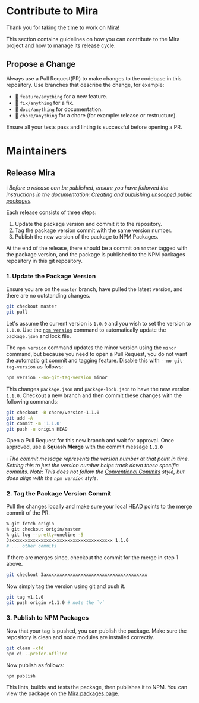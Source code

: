 # Contribute to Mira

Thank you for taking the time to work on Mira!

This section contains guidelines on how you can contribute to the Mira project and how to manage its release cycle.

## Propose a Change

Always use a Pull Request(PR) to make changes to the codebase in this repository. Use branches that describe the change, for example:

* 🌟 `feature/anything` for a new feature.
* 🐛 `fix/anything` for a fix.
* 📓 `docs/anything` for documentation.
* 🧹 `chore/anything` for a chore (for example: release or restructure).

Ensure all your tests pass and linting is successful before opening a PR. 


# Maintainers
## Release Mira

ℹ️ _Before a release can be published, ensure you have followed the instructions in the documentation: [Creating and publishing unscoped public packages]._

Each release consists of three steps:

1. Update the package version and commit it to the repository.
2. Tag the package version commit with the same version number.
3. Publish the new version of the package to NPM Packages.

At the end of the release, there should be a commit on `master` tagged with the package version, and the package is published to the NPM packages repository in this git repository.

### 1. Update the Package Version

Ensure you are on the `master` branch, have pulled the latest version, and there are no outstanding changes.

```bash
git checkout master
git pull
```

Let's assume the current version is `1.0.0` and you wish to set the version to `1.1.0`. Use the [`npm version`][npm version] command to automatically update the `package.json` and lock file.

The `npm version` command updates the minor version using the `minor` command, but because you need to open a Pull Request, you do not want the automatic git commit and tagging feature. Disable this with `--no-git-tag-version` as follows:

```bash
npm version --no-git-tag-version minor
```

This changes `package.json` and `package-lock.json` to have the new version `1.1.0`. Checkout a new branch and then commit these changes with the following commands:

```bash
git checkout -B chore/version-1.1.0
git add -A
git commit -m '1.1.0'
git push -u origin HEAD
```

Open a Pull Request for this new branch and wait for approval. Once approved, use a **Squash Merge** with the commit message **`1.1.0`**

ℹ️ _The commit message represents the version number at that point in time. Setting this to just the version number helps track down these specific commits. Note: This does not follow the [Conventional Commits] style, but does align with the `npm version` style_.

### 2. Tag the Package Version Commit

Pull the changes locally and make sure your local HEAD points to the merge commit of the PR.

```bash
% git fetch origin
% git checkout origin/master
% git log --pretty=oneline -5
3axxxxxxxxxxxxxxxxxxxxxxxxxxxxxxxxxxxxxx 1.1.0
# ... other commits
```

If there are merges since, checkout the commit for the merge in step 1 above.

```bash
git checkout 3axxxxxxxxxxxxxxxxxxxxxxxxxxxxxxxxxxxxxx
```

Now simply tag the version using git and push it.

```bash
git tag v1.1.0
git push origin v1.1.0 # note the `v`
```

### 3. Publish to NPM Packages

Now that your tag is pushed, you can publish the package. Make sure the repository is clean and node modules are installed correctly.

```bash
git clean -xfd
npm ci --prefer-offline
```

Now publish as follows:

```bash
npm publish
```

This lints, builds and tests the package, then publishes it to NPM. You can view the package on the [Mira packages page][Mira packages].

[Creating and publishing unscoped public packages]: https://docs.npmjs.com/creating-and-publishing-unscoped-public-packages
[npm version]: https://docs.npmjs.com/cli-commands/version.html
[Conventional Commits]: https://www.conventionalcommits.org/
[Mira packages]: https://github.com/nearform/mira/packages
